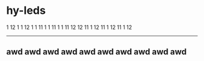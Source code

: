 # hy-leds

1  12 1 1
12 1  1
11 1  1
11 1  1
11 12 12
11 1  12
11 1  12
11 1  12








---
awd
awd
awd
awd
awd
awd
awd
awd
awd
awd
---
